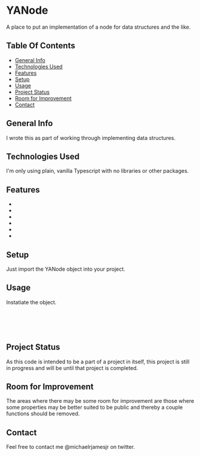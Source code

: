 # YANode
A place to put an implementation of a node for data structures and the like.

## Table Of Contents
* [General Info](#general-info)
* [Technologies Used](#technologies-used)
* [Features](#features)
* [Setup](#setup)
* [Usage](#usage)
* [Project Status](#project-status)
* [Room for Improvement](#room-for-improvement)
* [Contact](#contact)

## General Info
I wrote this as part of working through implementing data structures.

## Technologies Used
I'm only using plain, vanilla Typescript with no libraries or other packages.

## Features
* 
* 
* 
* 
* 
* 

## Setup
Just import the YANode object into your project.

## Usage
Instatiate the object.
```
```
```
```
```
```
```
```
```
```
## Project Status
As this code is intended to be a part of a project in itself, this project is still in progress and will be until that project is completed. 

## Room for Improvement
The areas where there may be some room for improvement are those where some properties may be better suited to be public and thereby a couple functions should be removed.

## Contact
Feel free to contact me @michaelrjamesjr on twitter.
